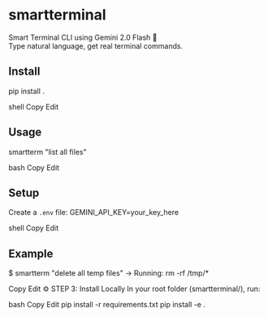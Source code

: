 # smartterminal

Smart Terminal CLI using Gemini 2.0 Flash 🚀  
Type natural language, get real terminal commands.

## Install



pip install .

shell
Copy
Edit

## Usage

smartterm "list all files"

bash
Copy
Edit

## Setup

Create a `.env` file:
GEMINI_API_KEY=your_key_here

shell
Copy
Edit

## Example

$ smartterm "delete all temp files"
→ Running: rm -rf /tmp/*

Copy
Edit
⚙️ STEP 3: Install Locally
In your root folder (smartterminal/), run:

bash
Copy
Edit
pip install -r requirements.txt
pip install -e .